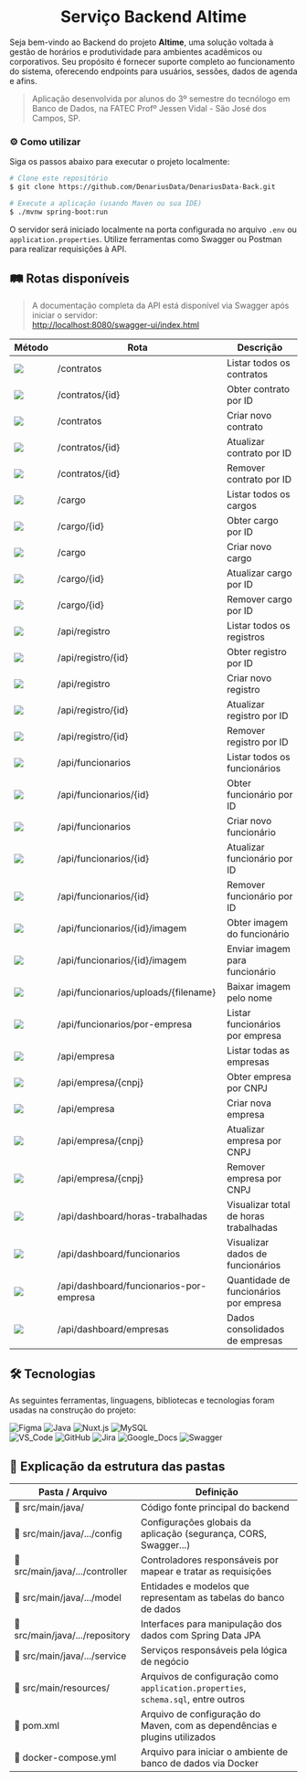 
<h1 align="center">Serviço Backend Altime</h1>

Seja bem-vindo ao Backend do projeto **Altime**, uma solução voltada à gestão de horários e produtividade para ambientes acadêmicos ou corporativos. Seu propósito é fornecer suporte completo ao funcionamento do sistema, oferecendo endpoints para usuários, sessões, dados de agenda e afins.

> Aplicação desenvolvida por alunos do 3º semestre do tecnólogo em Banco de Dados, na FATEC Profº Jessen Vidal - São José dos Campos, SP.

</div>

### :gear: Como utilizar

Siga os passos abaixo para executar o projeto localmente:

```bash
# Clone este repositório
$ git clone https://github.com/DenariusData/DenariusData-Back.git

# Execute a aplicação (usando Maven ou sua IDE)
$ ./mvnw spring-boot:run
```

O servidor será iniciado localmente na porta configurada no arquivo `.env` ou `application.properties`. Utilize ferramentas como Swagger ou Postman para realizar requisições à API.

## :railway_track: Rotas disponíveis

> A documentação completa da API está disponível via Swagger após iniciar o servidor:  
> [http://localhost:8080/swagger-ui/index.html](http://localhost:8080/swagger-ui/index.html)

<div align="center">


| Método | Rota                                 | Descrição                         |
|--------|-------------------------------------|----------------------------------|
| ![](https://img.shields.io/badge/GET-61b0ff?style=for-the-badge)    | /contratos                        | Listar todos os contratos        |
| ![](https://img.shields.io/badge/GET-61b0ff?style=for-the-badge)    | /contratos/{id}                  | Obter contrato por ID            |
| ![](https://img.shields.io/badge/POST-49cc91?style=for-the-badge)   | /contratos                      | Criar novo contrato              |
| ![](https://img.shields.io/badge/PUT-fca030?style=for-the-badge)    | /contratos/{id}                 | Atualizar contrato por ID        |
| ![](https://img.shields.io/badge/DELETE-fa3e3e?style=for-the-badge) | /contratos/{id}                 | Remover contrato por ID          |
| ![](https://img.shields.io/badge/GET-61b0ff?style=for-the-badge)    | /cargo                          | Listar todos os cargos           |
| ![](https://img.shields.io/badge/GET-61b0ff?style=for-the-badge)    | /cargo/{id}                    | Obter cargo por ID               |
| ![](https://img.shields.io/badge/POST-49cc91?style=for-the-badge)   | /cargo                         | Criar novo cargo                 |
| ![](https://img.shields.io/badge/PUT-fca030?style=for-the-badge)    | /cargo/{id}                    | Atualizar cargo por ID           |
| ![](https://img.shields.io/badge/DELETE-fa3e3e?style=for-the-badge) | /cargo/{id}                    | Remover cargo por ID             |
| ![](https://img.shields.io/badge/GET-61b0ff?style=for-the-badge)    | /api/registro                  | Listar todos os registros        |
| ![](https://img.shields.io/badge/GET-61b0ff?style=for-the-badge)    | /api/registro/{id}             | Obter registro por ID            |
| ![](https://img.shields.io/badge/POST-49cc91?style=for-the-badge)   | /api/registro                 | Criar novo registro              |
| ![](https://img.shields.io/badge/PUT-fca030?style=for-the-badge)    | /api/registro/{id}            | Atualizar registro por ID        |
| ![](https://img.shields.io/badge/DELETE-fa3e3e?style=for-the-badge) | /api/registro/{id}            | Remover registro por ID          |
| ![](https://img.shields.io/badge/GET-61b0ff?style=for-the-badge)    | /api/funcionarios             | Listar todos os funcionários     |
| ![](https://img.shields.io/badge/GET-61b0ff?style=for-the-badge)    | /api/funcionarios/{id}        | Obter funcionário por ID         |
| ![](https://img.shields.io/badge/POST-49cc91?style=for-the-badge)   | /api/funcionarios             | Criar novo funcionário           |
| ![](https://img.shields.io/badge/PUT-fca030?style=for-the-badge)    | /api/funcionarios/{id}        | Atualizar funcionário por ID     |
| ![](https://img.shields.io/badge/DELETE-fa3e3e?style=for-the-badge) | /api/funcionarios/{id}        | Remover funcionário por ID       |
| ![](https://img.shields.io/badge/GET-61b0ff?style=for-the-badge)    | /api/funcionarios/{id}/imagem | Obter imagem do funcionário      |
| ![](https://img.shields.io/badge/POST-49cc91?style=for-the-badge)   | /api/funcionarios/{id}/imagem | Enviar imagem para funcionário   |
| ![](https://img.shields.io/badge/GET-61b0ff?style=for-the-badge)    | /api/funcionarios/uploads/{filename} | Baixar imagem pelo nome     |
| ![](https://img.shields.io/badge/GET-61b0ff?style=for-the-badge)    | /api/funcionarios/por-empresa  | Listar funcionários por empresa  |
| ![](https://img.shields.io/badge/GET-61b0ff?style=for-the-badge)    | /api/empresa                  | Listar todas as empresas         |
| ![](https://img.shields.io/badge/GET-61b0ff?style=for-the-badge)    | /api/empresa/{cnpj}           | Obter empresa por CNPJ           |
| ![](https://img.shields.io/badge/POST-49cc91?style=for-the-badge)   | /api/empresa                  | Criar nova empresa               |
| ![](https://img.shields.io/badge/PUT-fca030?style=for-the-badge)    | /api/empresa/{cnpj}           | Atualizar empresa por CNPJ       |
| ![](https://img.shields.io/badge/DELETE-fa3e3e?style=for-the-badge) | /api/empresa/{cnpj}           | Remover empresa por CNPJ         |
| ![](https://img.shields.io/badge/GET-61b0ff?style=for-the-badge)    | /api/dashboard/horas-trabalhadas | Visualizar total de horas trabalhadas |
| ![](https://img.shields.io/badge/GET-61b0ff?style=for-the-badge)    | /api/dashboard/funcionarios   | Visualizar dados de funcionários |
| ![](https://img.shields.io/badge/GET-61b0ff?style=for-the-badge)    | /api/dashboard/funcionarios-por-empresa | Quantidade de funcionários por empresa |
| ![](https://img.shields.io/badge/GET-61b0ff?style=for-the-badge)    | /api/dashboard/empresas       | Dados consolidados de empresas   |

</div>

## 🛠️ Tecnologias

As seguintes ferramentas, linguagens, bibliotecas e tecnologias foram usadas na construção do projeto:

![Figma](https://img.shields.io/badge/Figma-F24E1E?style=for-the-badge&logo=figma&logoColor=white)
![Java](https://img.shields.io/badge/Java-orange?style=for-the-badge&logo=openjdk&logoColor=white)
![Nuxt.js](https://img.shields.io/badge/Nuxt.js-00DC82?style=for-the-badge&logo=nuxtdotjs&logoColor=white)
![MySQL](https://img.shields.io/badge/MySQL-4479A1?style=for-the-badge&logo=mysql&logoColor=white)
<br>
![VS_Code](https://img.shields.io/badge/VS_Code-CED4DA?style=for-the-badge&logo=visual-studio-code&logoColor=0078D4)
![GitHub](https://img.shields.io/badge/GitHub-181717?style=for-the-badge&logo=github&logoColor=white)
![Jira](https://img.shields.io/badge/Jira-0052CC?style=for-the-badge&logo=jira&logoColor=white)
![Google_Docs](https://img.shields.io/badge/Google%20Docs-CED4DA?style=for-the-badge&logo=google-docs&logoColor=0D96F6)
![Swagger](https://img.shields.io/badge/Swagger-85EA2D?style=for-the-badge&logo=swagger&logoColor=black)

## :file_folder: Explicação da estrutura das pastas

<div align="center">

| Pasta / Arquivo                                   | Definição                                                                          |
| ------------------------------------------------- | ---------------------------------------------------------------------------------- |
| :open_file_folder: src/main/java/                 | Código fonte principal do backend                                                  |
| :open_file_folder: src/main/java/.../config       | Configurações globais da aplicação (segurança, CORS, Swagger...)                   |
| :open_file_folder: src/main/java/.../controller   | Controladores responsáveis por mapear e tratar as requisições                      |
| :open_file_folder: src/main/java/.../model        | Entidades e modelos que representam as tabelas do banco de dados                   |
| :open_file_folder: src/main/java/.../repository   | Interfaces para manipulação dos dados com Spring Data JPA                          |
| :open_file_folder: src/main/java/.../service      | Serviços responsáveis pela lógica de negócio                                       |
| :open_file_folder: src/main/resources/            | Arquivos de configuração como `application.properties`, `schema.sql`, entre outros |
| :page_facing_up: pom.xml                          | Arquivo de configuração do Maven, com as dependências e plugins utilizados         |
| :page_facing_up: docker-compose.yml               | Arquivo para iniciar o ambiente de banco de dados via Docker                       |

</div>
